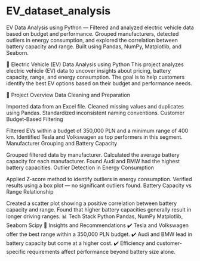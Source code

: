 # EV_dataset_analysis
EV Data Analysis using Python — Filtered and analyzed electric vehicle data based on budget and performance. Grouped manufacturers, detected outliers in energy consumption, and explored the correlation between battery capacity and range. Built using Pandas, NumPy, Matplotlib, and Seaborn.

🚗 Electric Vehicle (EV) Data Analysis using Python
This project analyzes electric vehicle (EV) data to uncover insights about pricing, battery capacity, range, and energy consumption. The goal is to help customers identify the best EV options based on their budget and performance needs.

📂 Project Overview
Data Cleaning and Preparation

Imported data from an Excel file.
Cleaned missing values and duplicates using Pandas.
Standardized inconsistent naming conventions.
Customer Budget-Based Filtering

Filtered EVs within a budget of 350,000 PLN and a minimum range of 400 km.
Identified Tesla and Volkswagen as top performers in this segment.
Manufacturer Grouping and Battery Capacity

Grouped filtered data by manufacturer.
Calculated the average battery capacity for each manufacturer.
Found Audi and BMW had the highest battery capacities.
Outlier Detection in Energy Consumption

Applied Z-score method to identify outliers in energy consumption.
Verified results using a box plot — no significant outliers found.
Battery Capacity vs Range Relationship

Created a scatter plot showing a positive correlation between battery capacity and range.
Found that higher battery capacities generally result in longer driving ranges.
📊 Tech Stack
Python
Pandas, NumPy
Matplotlib, Seaborn
Scipy
🚀 Insights and Recommendations
✔️ Tesla and Volkswagen offer the best range within a 350,000 PLN budget.
✔️ Audi and BMW lead in battery capacity but come at a higher cost.
✔️ Efficiency and customer-specific requirements affect performance beyond battery size alone.
